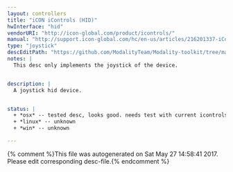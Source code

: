 ```yaml
---
layout: controllers
title: "iCON iControls (HID)"
hwInterface: "hid"
vendorURI: "http://icon-global.com/product/icontrols/"
manual: "http://support.icon-global.com/hc/en-us/articles/216201337-iControls"
type: "joystick"
descEditPath: "https://github.com/ModalityTeam/Modality-toolkit/tree/master/Modality/MKtlDescriptions//icontrols/icon-icontrols-200-hid.desc.scd"
notes: |
  This desc only implements the joystick of the device.


description: |
  A joystick hid device.


status: |
  + *osx* -- tested desc, looks good. needs test with current icontrols V2.00. 2016_04_08, adc
  + *linux* -- unknown
  + *win* -- unknown

---
```

{% comment %}This file was autogenerated on Sat May 27 14:58:41 2017. Please edit corresponding desc-file.{% endcomment %}